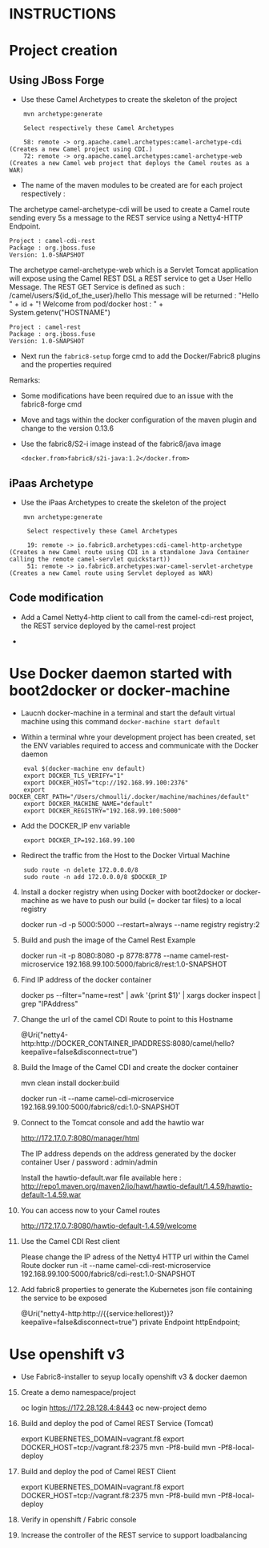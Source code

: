# INSTRUCTIONS

# Project creation

## Using JBoss Forge

* Use these Camel Archetypes to create the skeleton of the project

```
    mvn archetype:generate

    Select respectively these Camel Archetypes

    58: remote -> org.apache.camel.archetypes:camel-archetype-cdi (Creates a new Camel project using CDI.)
    72: remote -> org.apache.camel.archetypes:camel-archetype-web (Creates a new Camel web project that deploys the Camel routes as a WAR)
```

* The name of the maven modules to be created are for each project respectively :

The archetype camel-archetype-cdi will be used to create a Camel route sending every 5s a message to the REST service using a Netty4-HTTP Endpoint.

```
Project : camel-cdi-rest
Package : org.jboss.fuse
Version: 1.0-SNAPSHOT
```

The archetype camel-archetype-web which is a Servlet Tomcat application will expose using the Camel REST DSL a REST service to get a User Hello Message.
The REST GET Service is defined as such : /camel/users/${id_of_the_user}/hello
This message will be returned : "Hello " + id + "! Welcome from pod/docker host : " + System.getenv("HOSTNAME")

```
Project : camel-rest
Package : org.jboss.fuse
Version: 1.0-SNAPSHOT
```
* Next run the `fabric8-setup` forge cmd to add the Docker/Fabric8 plugins and the properties required

Remarks:
- Some modifications have been required due to an issue with the fabric8-forge cmd
- Move <name> and <from> tags within the docker configuration of the maven plugin and change to the version 0.13.6
- Use the fabric8/S2-i image instead of the fabric8/java image

      <docker.from>fabric8/s2i-java:1.2</docker.from>

## iPaas Archetype

* Use the iPaas Archetypes to create the skeleton of the project

```
    mvn archetype:generate

     Select respectively these Camel Archetypes

     19: remote -> io.fabric8.archetypes:cdi-camel-http-archetype (Creates a new Camel route using CDI in a standalone Java Container calling the remote camel-servlet quickstart))
     51: remote -> io.fabric8.archetypes:war-camel-servlet-archetype (Creates a new Camel route using Servlet deployed as WAR)
```

## Code modification

* Add a Camel Netty4-http client to call from the camel-cdi-rest project, the REST service deployed by the camel-rest project

*

# Use Docker daemon started with boot2docker or docker-machine

* Laucnh docker-machine in a terminal and start the default virtual machine using this command `docker-machine start default`

* Within a terminal whre your development project has been created, set the ENV variables required to access and communicate with the
  Docker daemon

```
    eval $(docker-machine env default)
    export DOCKER_TLS_VERIFY="1"
    export DOCKER_HOST="tcp://192.168.99.100:2376"
    export DOCKER_CERT_PATH="/Users/chmoulli/.docker/machine/machines/default"
    export DOCKER_MACHINE_NAME="default"
    export DOCKER_REGISTRY="192.168.99.100:5000"
```

* Add the DOCKER_IP env variable

```
    export DOCKER_IP=192.168.99.100
```

* Redirect the traffic from the Host to the Docker Virtual Machine

```
    sudo route -n delete 172.0.0.0/8
    sudo route -n add 172.0.0.0/8 $DOCKER_IP
```

4) Install a docker registry when using Docker with boot2docker or docker-machine as we have to push our build (= docker tar files) to a local registry

    docker run -d -p 5000:5000 --restart=always --name registry registry:2

5) Build and push the image of the Camel Rest Example

    docker run -it -p 8080:8080 -p 8778:8778 --name camel-rest-microservice 192.168.99.100:5000/fabric8/rest:1.0-SNAPSHOT

6) Find IP address of the docker container

    docker ps --filter="name=rest" | awk '{print $1}' | xargs docker inspect | grep "IPAddress"

7)  Change the url of the camel CDI Route to point to this Hostname

    @Uri("netty4-http:http://DOCKER_CONTAINER_IPADDRESS:8080/camel/hello?keepalive=false&disconnect=true")

9) Build the Image of the Camel CDI and create the docker container

    mvn clean install docker:build

    docker run -it --name camel-cdi-microservice 192.168.99.100:5000/fabric8/cdi:1.0-SNAPSHOT

10) Connect to the Tomcat console and add the hawtio war

    http://172.17.0.7:8080/manager/html

    The IP address depends on the address generated by the docker container
    User / password : admin/admin

    Install the hawtio-default.war file available here : http://repo1.maven.org/maven2/io/hawt/hawtio-default/1.4.59/hawtio-default-1.4.59.war

11) You can access now to your Camel routes

    http://172.17.0.7:8080/hawtio-default-1.4.59/welcome

12) Use the Camel CDI Rest client

    Please change the IP adress of the Netty4 HTTP url within the Camel Route
    docker run -it --name camel-cdi-rest-microservice 192.168.99.100:5000/fabric8/cdi-rest:1.0-SNAPSHOT

13) Add fabric8 properties to generate the Kubernetes json file containing the service to be exposed

    @Uri("netty4-http:http://{{service:hellorest}}?keepalive=false&disconnect=true")
    private Endpoint httpEndpoint;

# Use openshift v3

* Use Fabric8-installer to seyup locally openshift v3 & docker daemon

15) Create a demo namespace/project

    oc login https://172.28.128.4:8443
    oc new-project demo

16) Build and deploy the pod of Camel REST Service (Tomcat)

    export KUBERNETES_DOMAIN=vagrant.f8
    export DOCKER_HOST=tcp://vagrant.f8:2375
    mvn -Pf8-build
    mvn -Pf8-local-deploy

17) Build and deploy the pod of Camel REST Client

    export KUBERNETES_DOMAIN=vagrant.f8
    export DOCKER_HOST=tcp://vagrant.f8:2375
    mvn -Pf8-build
    mvn -Pf8-local-deploy

18) Verify in openshift / Fabric console

19) Increase the controller of the REST service to support loadbalancing

